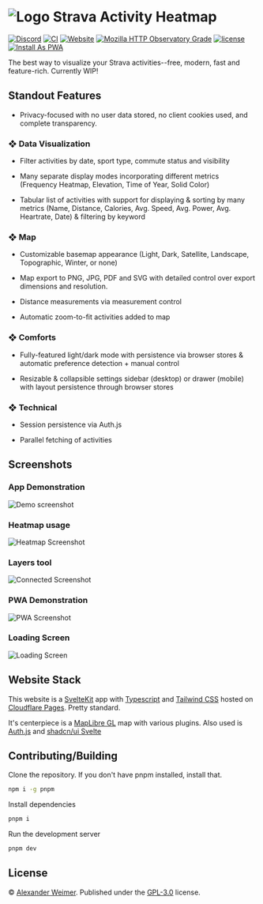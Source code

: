 # ![Logo](https://github.com/sudolev/StravaMultiMapper/assets/61996958/3ac93fc4-6c78-460b-b964-22db9b5045d2) Strava Activity Heatmap

[![Discord](https://img.shields.io/discord/1166050503998849154?logo=discord&logoColor=white&label=discord&color=%235d6af2&link=https%3A%2F%2Fdiscord.gg%2F5P3AYFrwQG)](https://discord.gg/5P3AYFrwQG)
[![CI](https://github.com/sudolev/StravaMultiMapper/actions/workflows/ci.yml/badge.svg)](https://github.com/sudolev/StravaMultiMapper/actions/workflows/ci.yml)
[![Website](https://img.shields.io/website?url=https%3A%2F%2Fstravamap.pages.dev%2F)](https://stravamap.pages.dev/)
[![Mozilla HTTP Observatory Grade](https://img.shields.io/mozilla-observatory/grade-score/stravamap.pages.dev)](https://observatory.mozilla.org/analyze/stravamap.pages.dev)
[![license](https://img.shields.io/github/license/sudolev/StravaMultiMapper)](https://github.com/sudolev/StravaMultiMapper/blob/main/LICENSE)
[![Install As PWA](https://img.shields.io/badge/Install-PWA?style=flat&logo=pwa&logoColor=fff&color=5a10c9)](https://stravamap.pages.dev)
<!-- ![Lines of Code](https://tokei.rs/b1/github/syslev/StravaMultiMapper?type=Svelte,Typescript,Javascript&style=flat) -->

The best way to visualize your Strava activities--free, modern, fast and feature-rich. Currently WIP!

## Standout Features

- Privacy-focused with no user data stored, no client cookies used, and complete transparency.

### ❖ Data Visualization

- Filter activities by date, sport type, commute status and visibility

- Many separate display modes incorporating different metrics (Frequency Heatmap, Elevation, Time of Year, Solid Color)

- Tabular list of activities with support for displaying & sorting by many metrics (Name, Distance, Calories, Avg. Speed, Avg. Power, Avg. Heartrate, Date) & filtering by keyword

### ❖ Map

- Customizable basemap appearance (Light, Dark, Satellite, Landscape, Topographic, Winter, or none)

- Map export to PNG, JPG, PDF and SVG with detailed control over export dimensions and resolution.

- Distance measurements via measurement control

- Automatic zoom-to-fit activities added to map

### ❖ Comforts

- Fully-featured light/dark mode with persistence via browser stores & automatic preference detection + manual control

- Resizable & collapsible settings sidebar (desktop) or drawer (mobile) with layout persistence through browser stores

### ❖ Technical

- Session persistence via Auth.js

- Parallel fetching of activities

## Screenshots
### App Demonstration
![Demo screenshot](https://github.com/user-attachments/assets/82e8fe72-50ba-4285-a171-e8e8437d094f)
### Heatmap usage
![Heatmap Screenshot](https://github.com/syslev/StravaMultiMapper/assets/61996958/9223ab7a-991d-476d-8fad-4b33665744f0)
### Layers tool
![Connected Screenshot](https://github.com/syslev/StravaMultiMapper/assets/61996958/2104676e-73f8-413e-a967-7239599cf50a)
### PWA Demonstration
![PWA Screenshot](https://github.com/syslev/StravaMultiMapper/assets/61996958/1fd9d11d-d664-4bf5-a6b2-717ad2e5242f)

### Loading Screen
![Loading Screen](https://github.com/syslev/StravaMultiMapper/assets/61996958/67c75f01-7af2-4fb9-aa1f-53f0e52950fd)

## Website Stack

This website is a [SvelteKit](https://github.com/sveltejs/kit) app with [Typescript](https://github.com/microsoft/TypeScript) and [Tailwind CSS](https://github.com/tailwindlabs/tailwindcss) hosted on [Cloudflare Pages](https://pages.cloudflare.com/). Pretty standard.

It's centerpiece is a [MapLibre GL](https://github.com/maplibre/maplibre-gl-js) map with various plugins. Also used is [Auth.js](https://github.com/nextauthjs/next-auth) and [shadcn/ui Svelte](https://github.com/huntabyte/shadcn-svelte)

## Contributing/Building

Clone the repository. If you don't have pnpm installed, install that.

```bash
npm i -g pnpm
```

Install dependencies

```bash
pnpm i
```

Run the development server

```bash
pnpm dev
```

## License

© [Alexander Weimer](github.com/syslev). Published under the [GPL-3.0](./LICENSE) license.
